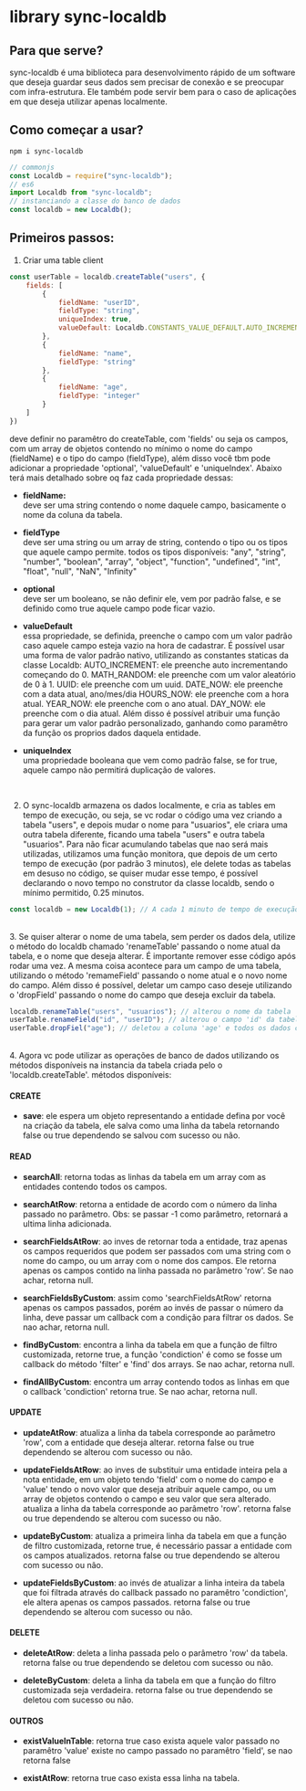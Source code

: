 # library sync-localdb

## Para que serve?
sync-localdb é uma biblioteca para desenvolvimento rápido de um software que deseja guardar seus dados sem precisar de conexão e se preocupar com infra-estrutura.
Ele também pode servir bem para o caso de aplicações em que deseja utilizar apenas localmente.

## Como começar a usar?

```shell
npm i sync-localdb
```

```js
// commonjs
const Localdb = require("sync-localdb");
// es6
import Localdb from "sync-localdb";
// instanciando a classe do banco de dados
const localdb = new Localdb();
```

## Primeiros passos:

1. Criar uma table client

```js
const userTable = localdb.createTable("users", {
    fields: [
        {
            fieldName: "userID",
            fieldType: "string",
            uniqueIndex: true,
            valueDefault: Localdb.CONSTANTS_VALUE_DEFAULT.AUTO_INCREMENT
        },
        {
            fieldName: "name",
            fieldType: "string"
        },
        {
            fieldName: "age",
            fieldType: "integer"
        }
    ]
})
```

deve definir no paramêtro do createTable, com 'fields' ou seja os campos, com um array de objetos
contendo no mínimo o nome do campo (fieldName) e o tipo do campo (fieldType), além disso você tbm
pode adicionar a propriedade 'optional', 'valueDefault' e 'uniqueIndex'. Abaixo terá mais detalhado
sobre oq faz cada propriedade dessas:

* **fieldName:**<br>
deve ser uma string contendo o nome daquele campo, basicamente o nome da coluna da tabela.

* **fieldType**<br>
deve ser uma string ou um array de string, contendo o tipo ou os tipos que aquele campo permite.
todos os tipos disponíveis:
"any", "string", "number", "boolean", "array", "object", "function", "undefined", "int", "float", "null", "NaN", "Infinity"

* **optional**<br>
deve ser um booleano, se não definir ele, vem por padrão false, e se definido como true aquele campo
pode ficar vazio.

* **valueDefault**<br>
essa propriedade, se definida, preenche o campo com um valor padrão caso aquele campo esteja vazio na hora de cadastrar.
É possível usar uma forma de valor padrão nativo, utilizando as constantes staticas da classe Localdb:
AUTO_INCREMENT: ele preenche auto incrementando começando do 0.
MATH_RANDOM: ele preenche com um valor aleatório de 0 à 1.
UUID: ele preenche com um uuid.
DATE_NOW: ele preenche com a data atual, ano/mes/dia
HOURS_NOW: ele preenche com a hora atual.
YEAR_NOW: ele preenche com o ano atual.
DAY_NOW: ele preenche com o dia atual.
    Além disso é possível atribuir uma função para gerar um valor padrão personalizado, ganhando como paramêtro da função os proprios
dados daquela entidade.

* **uniqueIndex**<br>
uma propriedade booleana que vem como padrão false, se for true, aquele campo não permitirá duplicação de valores. 
<br>

2. O sync-localdb armazena os dados localmente, e cria as tables em tempo de execução, ou seja, se vc rodar o código uma vez criando a tabela "users",
e depois mudar o nome para "usuarios", ele criara uma outra tabela diferente, ficando uma tabela "users" e outra tabela "usuarios". Para não ficar acumulando
tabelas que nao será mais utilizadas, utilizamos uma função monitora, que depois de um certo tempo de execução (por padrão 3 minutos), ele delete todas as 
tabelas em desuso no código, se quiser mudar esse tempo, é possível declarando o novo tempo no construtor da classe localdb, sendo o mínimo permitido, 0.25 minutos.

```js
const localdb = new Localdb(1); // A cada 1 minuto de tempo de execução do código, ele apagara as tabelas em desuso
```
<br>
3. Se quiser alterar o nome de uma tabela, sem perder os dados dela, utilize o método do localdb chamado 'renameTable' passando o nome atual da tabela, e o nome que 
deseja alterar. É importante remover esse código após rodar uma vez. A mesma coisa acontece para um campo de uma tabela, utilizando o método 'remameField' passando 
o nome atual e o novo nome do campo. Além disso é possível, deletar um campo caso deseje utilizando o 'dropField' passando o nome do campo que deseja excluir da tabela.

```js
localdb.renameTable("users", "usuarios"); // alterou o nome da tabela 'users' para 'usuarios'
userTable.renameField("id", "userID"); // alterou o campo 'id' da tabela contida na instancia 'userTable', renomeando para 'userID'
userTable.dropFiel("age"); // deletou a coluna 'age' e todos os dados contida nela da tabela contida na instancia 'userTable'
``` 
<br>
4. Agora vc pode utilizar as operações de banco de dados utilizando os métodos disponíveis na instancia da tabela criada pelo o 'localdb.createTable'.
métodos disponíveis:

####    CREATE

* **save**: ele espera um objeto representando a entidade defina por você na criação da tabela, ele salva como uma linha da tabela retornando false ou true
dependendo se salvou com sucesso ou não.

####    READ

* **searchAll**: retorna todas as linhas da tabela em um array com as entidades contendo todos os campos.

* **searchAtRow**: retorna a entidade de acordo com o número da linha passado no parâmetro. Obs: se passar -1 como parâmetro, retornará a ultima linha adicionada.

* **searchFieldsAtRow**: ao inves de retornar toda a entidade, traz apenas os campos requeridos que podem ser passados com uma string com o nome do campo, ou 
    um array com o nome dos campos. Ele retorna apenas os campos contido na linha passada no parâmetro 'row'. Se nao achar, retorna null.

* **searchFieldsByCustom**: assim como 'searchFieldsAtRow' retorna apenas os campos passados, porém ao invés de passar o número da linha, deve passar um callback
    com a condição para filtrar os dados. Se nao achar, retorna null.

* **findByCustom**: encontra a linha da tabela em que a função de filtro customizada, retorne true, a função 'condiction' é como se fosse um callback do método 'filter'
    e 'find' dos arrays. Se nao achar, retorna null.

* **findAllByCustom**: encontra um array contendo todos as linhas em que o callback 'condiction' retorna true. Se nao achar, retorna null.

####     UPDATE

* **updateAtRow**: atualiza a linha da tabela corresponde ao parâmetro 'row', com a entidade que deseja alterar. retorna false ou true
    dependendo se alterou com sucesso ou não.

* **updateFieldsAtRow**: ao inves de substituir uma entidade inteira pela a nota entidade, em um objeto tendo 'field' com o nome do campo e 'value' tendo o novo valor
    que deseja atribuir aquele campo, ou um array de objetos contendo o campo e seu valor que sera alterado. atualiza a linha da tabela corresponde ao parâmetro 'row'.
    retorna false ou true dependendo se alterou com sucesso ou não.

* **updateByCustom**: atualiza a primeira linha da tabela em que a função de filtro customizada, retorne true, é necessário passar a entidade com os campos atualizados. 
    retorna false ou true dependendo se alterou com sucesso ou não.

* **updateFieldsByCustom**: ao invés de atualizar a linha inteira da tabela que foi filtrada através do callback passado no paramêtro 'condiction', ele altera apenas os
    campos passados. retorna false ou true dependendo se alterou com sucesso ou não.

####     DELETE

* **deleteAtRow**: deleta a linha passada pelo o parâmetro 'row' da tabela. retorna false ou true dependendo se deletou com sucesso ou não.

* **deleteByCustom**: deleta a linha da tabela em que a função do filtro customizada seja verdadeira. retorna false ou true dependendo se deletou com sucesso ou não.

####    OUTROS

* **existValueInTable**: retorna true caso exista aquele valor passado no paramêtro 'value' existe no campo passado no paramêtro 'field', se nao retorna false

* **existAtRow**: retorna true caso exista essa linha na tabela.

